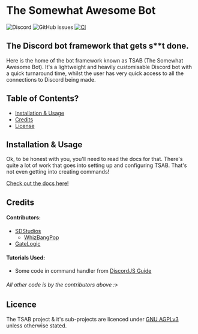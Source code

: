 # The Somewhat Awesome Bot
![Discord](https://img.shields.io/discord/964238274581393418?label=Discord)
![GitHub issues](https://img.shields.io/github/issues/summerisadev/the-somewhat-awesome-bot)
[![CI](https://github.com/sd-studios-official/The-Somewhat-Awesome-Bot/actions/workflows/build-and-deploy.yml/badge.svg?branch=main)](https://github.com/sd-studios-official/The-Somewhat-Awesome-Bot/actions/workflows/build-and-deploy.yml)

## The Discord bot framework that gets s**t done. 
Here is the home of the bot framework known as TSAB (The Somewhat Awesome Bot). It's a lightweight and heavily customisable Discord bot with a quick turnaround time, whilst the user has very quick access to all the connections to Discord being made.

## Table of Contents?

- [Installation & Usage](#installation--usage)
- [Credits](#credits)
- [License](#licence)

## Installation & Usage

Ok, to be honest with you, you'll need to read the docs for that. There's quite a lot of work that goes into setting up and configuring TSAB. That's not even getting into creating commands!

[Check out the docs here!](https://tsab-docs.summerdev.tk)

## Credits

#### Contributors:
- [SDStudios](https://github.com/sd-studios-official)
  - [WhizBangPop](https://github.com/whizbangpop)
- [GateLogic](https://github.com/gatelogic)

#### Tutorials Used:
- Some code in command handler from [DiscordJS Guide](https://discordjs.guide)

###### All other code is by the contributors above :>

## Licence

The TSAB project & it's sub-projects are licenced under [GNU AGPLv3](https://choosealicense.com/licenses/agpl-3.0/) unless otherwise stated.
